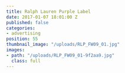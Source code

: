 ```yaml
---
title: Ralph Lauren Purple Label
date: 2017-01-07 18:01:00 Z
published: false
categories:
- advertising
position: 55
thumbnail_image: "/uploads/RLP_FW09_01.jpg"
images:
- path: "/uploads/RLP_FW09_01-9f2aa9.jpg"
  class: full
---
```


